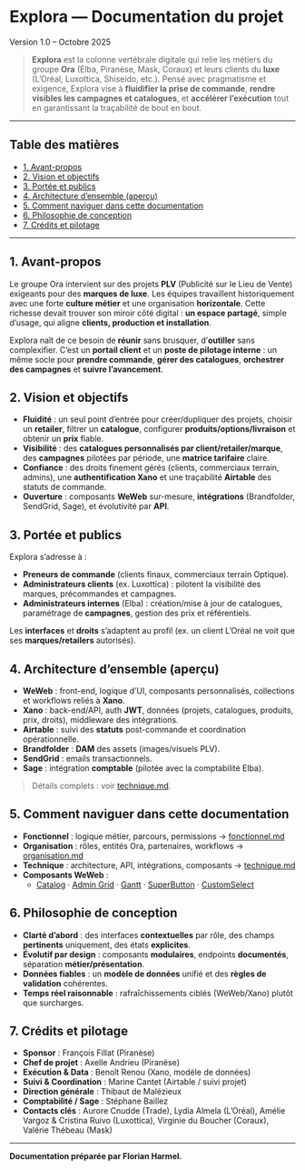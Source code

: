 # Explora — Documentation du projet
Version 1.0 – Octobre 2025

> **Explora** est la colonne vertébrale digitale qui relie les métiers du groupe **Ora** (Elba, Piranèse, Mask, Coraux) et leurs clients du **luxe** (L’Oréal, Luxottica, Shiseido, etc.). Pensé avec pragmatisme et exigence, Explora vise à **fluidifier la prise de commande**, **rendre visibles les campagnes et catalogues**, et **accélérer l’exécution** tout en garantissant la traçabilité de bout en bout.

---

## Table des matières
- [1. Avant-propos](#1-avant-propos)
- [2. Vision et objectifs](#2-vision-et-objectifs)
- [3. Portée et publics](#3-portée-et-publics)
- [4. Architecture d’ensemble (aperçu)](#4-architecture-densemble-aperçu)
- [5. Comment naviguer dans cette documentation](#5-comment-naviguer-dans-cette-documentation)
- [6. Philosophie de conception](#6-philosophie-de-conception)
- [7. Crédits et pilotage](#7-crédits-et-pilotage)

---

## 1. Avant-propos

Le groupe Ora intervient sur des projets **PLV** (Publicité sur le Lieu de Vente) exigeants pour des **marques de luxe**. Les équipes travaillent historiquement avec une forte **culture métier** et une organisation **horizontale**. Cette richesse devait trouver son miroir côté digital : **un espace partagé**, simple d’usage, qui aligne **clients, production et installation**.

Explora naît de ce besoin de **réunir** sans brusquer, d’**outiller** sans complexifier. C’est un **portail client** et un **poste de pilotage interne** : un même socle pour **prendre commande**, **gérer des catalogues**, **orchestrer des campagnes** et **suivre l’avancement**.

## 2. Vision et objectifs

- **Fluidité** : un seul point d’entrée pour créer/dupliquer des projets, choisir un **retailer**, filtrer un **catalogue**, configurer **produits/options/livraison** et obtenir un **prix** fiable.
- **Visibilité** : des **catalogues personnalisés par client/retailer/marque**, des **campagnes** pilotées par période, une **matrice tarifaire** claire.
- **Confiance** : des droits finement gérés (clients, commerciaux terrain, admins), une **authentification Xano** et une traçabilité **Airtable** des statuts de commande.
- **Ouverture** : composants **WeWeb** sur-mesure, **intégrations** (Brandfolder, SendGrid, Sage), et évolutivité par **API**.

## 3. Portée et publics

Explora s’adresse à :
- **Preneurs de commande** (clients finaux, commerciaux terrain Optique).
- **Administrateurs clients** (ex. Luxottica) : pilotent la visibilité des marques, précommandes et campagnes.
- **Administrateurs internes** (Elba) : création/mise à jour de catalogues, paramétrage de **campagnes**, gestion des prix et référentiels.

Les **interfaces** et **droits** s’adaptent au profil (ex. un client L’Oréal ne voit que ses **marques/retailers** autorisés).

## 4. Architecture d’ensemble (aperçu)

- **WeWeb** : front-end, logique d’UI, composants personnalisés, collections et workflows reliés à **Xano**.
- **Xano** : back-end/API, auth **JWT**, données (projets, catalogues, produits, prix, droits), middleware des intégrations.
- **Airtable** : suivi des **statuts** post-commande et coordination opérationnelle.
- **Brandfolder** : **DAM** des assets (images/visuels PLV).
- **SendGrid** : emails transactionnels.
- **Sage** : intégration **comptable** (pilotée avec la comptabilité Elba).

> Détails complets : voir [technique.md](technique.md).

## 5. Comment naviguer dans cette documentation

- **Fonctionnel** : logique métier, parcours, permissions → [fonctionnel.md](fonctionnel.md)  
- **Organisation** : rôles, entités Ora, partenaires, workflows → [organisation.md](organisation.md)  
- **Technique** : architecture, API, intégrations, composants → [technique.md](technique.md)  
- **Composants WeWeb** :
  - [Catalog](composants/catalog.md) · [Admin Grid](composants/admin-grid.md) · [Gantt](composants/gantt.md) · [SuperButton](composants/superbutton.md) · [CustomSelect](composants/customselect.md)

## 6. Philosophie de conception

- **Clarté d’abord** : des interfaces **contextuelles** par rôle, des champs **pertinents** uniquement, des états **explicites**.
- **Évolutif par design** : composants **modulaires**, endpoints **documentés**, séparation **métier/présentation**.
- **Données fiables** : un **modèle de données** unifié et des **règles de validation** cohérentes.
- **Temps réel raisonnable** : rafraîchissements ciblés (WeWeb/Xano) plutôt que surcharges.

## 7. Crédits et pilotage

- **Sponsor** : François Fillat (Piranèse)  
- **Chef de projet** : Axelle Andrieu (Piranèse)  
- **Exécution & Data** : Benoît Renou (Xano, modèle de données)  
- **Suivi & Coordination** : Marine Cantet (Airtable / suivi projet)  
- **Direction générale** : Thibaut de Malézieux  
- **Comptabilité / Sage** : Stéphane Baillez  
- **Contacts clés** : Aurore Cnudde (Trade), Lydia Almela (L’Oréal), Amélie Vargoz & Cristina Ruivo (Luxottica), Virginie du Boucher (Coraux), Valérie Thébeau (Mask)

---

**Documentation préparée par Florian Harmel.**
